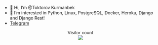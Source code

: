 - 👋 Hi, I’m @Toktorov Kurmanbek
- 👀 I’m interested in Python, Linux, PostgreSQL, Docker, Heroku, Django and Django Rest!
- <a href="https://t.me/Kurmanbek11">Telegram</a>
<!---
Toktorov/Toktorov is a ✨ special ✨ repository because its `README.md` (this file) appears on your GitHub profile.
You can click the Preview link to take a look at your changes.
--->
<p align="center"> 
  Visitor count<br>
  <img src="https://profile-counter.glitch.me/Toktorov/count.svg" />
</p>
